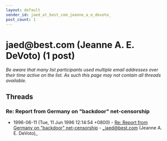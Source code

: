 ```yaml
---
layout: default
sender_id: jaed_at_best_com_jeanne_a_e_devoto_
post_count: 1
---
```


# jaed<span>@</span>best.com (Jeanne A. E. DeVoto) (1 post)

_Be aware that many list participants used multiple email addresses over their time active on the list. As such this page may not contain all threads available._

## Threads

### Re: Report from Germany on "backdoor" net-censorship
+ 1996-06-11 (Tue, 11 Jun 1996 12:14:54 +0800) - [Re: Report from Germany on "backdoor" net-censorship](/archive/1996/06/12c37763686f6e268f3319a08367614dc0cef63a6e03016df1ad5b430018aa79) - _jaed@best.com (Jeanne A. E. DeVoto)_

